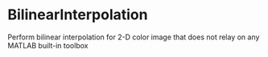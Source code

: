 # BilinearInterpolation
Perform bilinear interpolation for 2-D color image that does not relay on any MATLAB built-in toolbox
